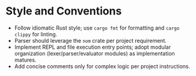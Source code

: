 # Style and Conventions
- Follow idiomatic Rust style; use `cargo fmt` for formatting and `cargo clippy` for linting.
- Parser should leverage the `nom` crate per project requirement.
- Implement REPL and file execution entry points; adopt modular organization (lexer/parser/evaluator modules) as implementation matures.
- Add concise comments only for complex logic per project instructions.